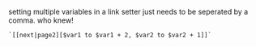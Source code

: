 setting multiple variables in a link setter just needs to be seperated by a comma. who knew!

    `[[next|page2][$var1 to $var1 + 2, $var2 to $var2 + 1]]`
